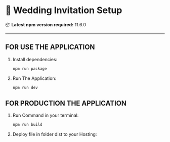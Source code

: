 # 🚀 Wedding Invitation Setup

📦 **Latest npm version required:** 11.6.0

---

## FOR USE THE APPLICATION

1. Install dependencies:
   ```bash
   npm run package
2. Run The Application:
   ```bash
   npm run dev


## FOR PRODUCTION THE APPLICATION

1. Run Command in your terminal:
   ```bash
   npm run build
1. Deploy file in folder dist to your Hosting:

